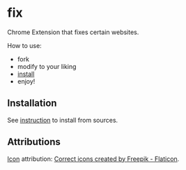 # fix

Chrome Extension that fixes certain websites.

How to use:

- fork
- modify to your liking
- [install](#installation)
- enjoy!

## Installation

See [instruction](https://developer.chrome.com/docs/extensions/get-started/tutorial/hello-world#load-unpacked) to install from sources.

## Attributions

[Icon](https://www.flaticon.com/free-icon/check-mark_1442912) attribution: [Correct icons created by Freepik - Flaticon](https://www.flaticon.com/free-icons/correct).
